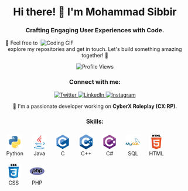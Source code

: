 <!-- Introduction -->
<h1 align="center">Hi there! 👋 I'm Mohammad Sibbir</h1>
<h3 align="center">Crafting Engaging User Experiences with Code.</h3>

<!-- Animated GIF -->
<img align="right" alt="Coding GIF" width="400" src="https://user-images.githubusercontent.com/74038190/225813708-98b745f2-7d22-48cf-9150-083f1b00d6c9.gif" />

<!-- Additional Information -->
<p align="center">
  🌟 Feel free to explore my repositories and get in touch. Let's build something amazing together! 🌟
</p>

<!-- Profile Views -->
<p align="center">
  <img src="https://komarev.com/ghpvc/?username=sibbir2941&label=Profile%20views&color=0e75b6&style=flat" alt="Profile Views" />
</p>

<!-- Social Links -->
<h3 align="center">Connect with me:</h3>
<p align="center">
  <a href="https://twitter.com/mohammad_sibbir" target="blank">
    <img src="https://img.shields.io/twitter/follow/mohammad_sibbir?logo=twitter&style=for-the-badge" alt="Twitter" />
  </a>
  <a href="https://www.linkedin.com/in/mohammadsibbir/" target="blank">
    <img src="https://img.shields.io/badge/LinkedIn-Connect-blue?style=for-the-badge&logo=linkedin" alt="LinkedIn" />
  </a>
  <a href="https://instagram.com/sleeping_sibbir" target="blank">
    <img src="https://img.shields.io/badge/Instagram-Follow-red?style=for-the-badge&logo=instagram" alt="Instagram" />
  </a>
</p>

<!-- Bio -->
<p align="center">
  🚀 I'm a passionate developer working on <strong>CyberX Roleplay (CX:RP)</strong>.
</p>

<!-- Skills with Icons -->
<h3 align="center">Skills:</h3>
<p align="center">
  <div class="skill-badge">
    <img src="https://raw.githubusercontent.com/devicons/devicon/master/icons/python/python-original.svg" alt="Python" width="40" height="40" /><br>
    Python
  </div>
  <div class="skill-badge">
    <img src="https://raw.githubusercontent.com/devicons/devicon/master/icons/java/java-original.svg" alt="Java" width="40" height="40" /><br>
    Java
  </div>
  <div class="skill-badge">
    <img src="https://raw.githubusercontent.com/devicons/devicon/master/icons/c/c-original.svg" alt="C" width="40" height="40" /><br>
    C
  </div>
  <div class="skill-badge">
    <img src="https://raw.githubusercontent.com/devicons/devicon/master/icons/cplusplus/cplusplus-original.svg" alt="C++" width="40" height="40" /><br>
    C++
  </div>
  <div class="skill-badge">
    <img src="https://raw.githubusercontent.com/devicons/devicon/master/icons/csharp/csharp-original.svg" alt="C#" width="40" height="40" /><br>
    C#
  </div>
  <div class="skill-badge">
    <img src="https://raw.githubusercontent.com/devicons/devicon/master/icons/mysql/mysql-original-wordmark.svg" alt="SQL" width="40" height="40" /><br>
    SQL
  </div>
  <div class="skill-badge">
    <img src="https://raw.githubusercontent.com/devicons/devicon/master/icons/html5/html5-original-wordmark.svg" alt="HTML" width="40" height="40" /><br>
    HTML
  </div>
  <div class="skill-badge">
    <img src="https://raw.githubusercontent.com/devicons/devicon/master/icons/css3/css3-original-wordmark.svg" alt="CSS" width="40" height="40" /><br>
    CSS
  </div>
  <div class="skill-badge">
    <img src="https://raw.githubusercontent.com/devicons/devicon/master/icons/php/php-original.svg" alt="PHP" width="40" height="40" /><br>
    PHP
  </div>
  <!-- Add more skills here -->
</p>

<!-- CSS for Skill Badges -->
<style>
  .skill-badge {
    display: inline-block;
    margin: 10px;
    text-align: center;
  }
</style>
